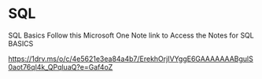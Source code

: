 # SQL
SQL Basics
Follow this Microsoft One Note link to Access the Notes for SQL BASICS 

https://1drv.ms/o/c/4e5621e3ea84a4b7/ErekhOrjIVYggE6GAAAAAAABgulS0aot76ql4k_QPqluaQ?e=Gaf4oZ

